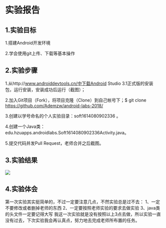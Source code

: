 ﻿# 实验报告

## 1.实验目标
1.搭建Android开发环境

2.学会使用git上传、下载等基本操作

## 2.实验步骤
1.从http://www.androiddevtools.cn/中下载Android Studio 3.1正式版的安装包，运行安装，安装成功后运行（截图）；

2.加入Git项目（Fork），将项目克隆（Clone）到自己帐号下；$ git clone https://github.com/Ademzw/android-labs-2018/

3.创建以学号命名的个人实验目录：soft1614080902336 。

4.创建一个Java类：edu.hzuapps.androidlabs.Soft1614080902336Activity.java。

5.提交代码并发Pull Request，老师合并之后截图。

## 3.实验结果
![](https://github.com/Ademzw/android-labs-2018/blob/master/soft1614080902336/%E5%AE%9E%E9%AA%8C%E4%B8%80%E6%88%AA%E5%9B%BE.jpg)


## 4.实验体会
第一次实验其实挺简单的，不过一定要注意几点，不然实验总是过不去：
1、一定不要修改或者删掉老师的东西
2、一定要按照老师实验的要求去做实验
3、java类的头文件一定要记得大写
我这一次实验就是没有按照以上3点去做，所以实验一直没有过去，下次实验我会再认真点，努力地去完成老师所布置的任务。